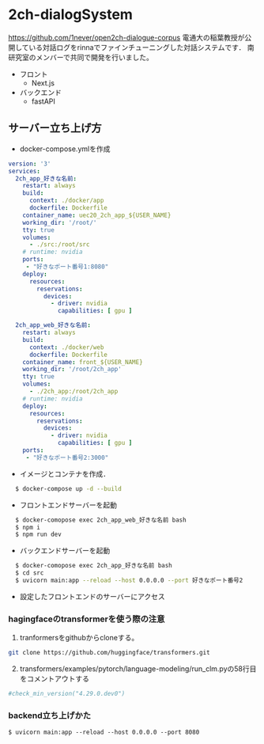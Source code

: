 # 2ch-dialogSystem
https://github.com/1never/open2ch-dialogue-corpus
電通大の稲葉教授が公開している対話ログをrinnaでファインチューニングした対話システムです．
南研究室のメンバーで共同で開発を行いました。
- フロント
  - Next.js
- バックエンド
  - fastAPI

## サーバー立ち上げ方
- docker-compose.ymlを作成
```yml
version: '3'
services:
  2ch_app_好きな名前:
    restart: always
    build:
      context: ./docker/app
      dockerfile: Dockerfile
    container_name: uec20_2ch_app_${USER_NAME}
    working_dir: '/root/'
    tty: true
    volumes:
      - ./src:/root/src
    # runtime: nvidia
    ports: 
     - "好きなポート番号1:8080"
    deploy:
      resources:
        reservations:
          devices:
            - driver: nvidia
              capabilities: [ gpu ]

  2ch_app_web_好きな名前:
    restart: always
    build:
      context: ./docker/web
      dockerfile: Dockerfile
    container_name: front_${USER_NAME}
    working_dir: '/root/2ch_app'
    tty: true
    volumes:
      - ./2ch_app:/root/2ch_app
    # runtime: nvidia
    deploy:
      resources:
        reservations:
          devices:
            - driver: nvidia
              capabilities: [ gpu ]
    ports: 
     - "好きなポート番号2:3000"
```
- イメージとコンテナを作成．
```bash
  $ docker-compose up -d --build
```
- フロントエンドサーバーを起動
```bash
  $ docker-comopose exec 2ch_app_web_好きな名前 bash
  $ npm i
  $ npm run dev
```
- バックエンドサーバーを起動
```bash
  $ docker-comopose exec 2ch_app_好きな名前 bash
  $ cd src
  $ uvicorn main:app --reload --host 0.0.0.0 --port 好きなポート番号2
```
- 設定したフロントエンドのサーバーにアクセス

### hagingfaceのtransformerを使う際の注意
1. tranformersをgithubからcloneする。
```bash 
git clone https://github.com/huggingface/transformers.git
```
2. transformers/examples/pytorch/language-modeling/run_clm.pyの58行目をコメントアウトする
```python
#check_min_version("4.29.0.dev0")
```

### backend立ち上げかた 
```
$ uvicorn main:app --reload --host 0.0.0.0 --port 8080
```

